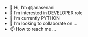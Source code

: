- 👋 Hi, I’m @janasenani
- 👀 I’m interested in DEVELOPER role
- 🌱 I’m currently PYTHON
- 💞️ I’m looking to collaborate on ...
- 📫 How to reach me ...

<!---
janasenani/janasenani is a ✨ special ✨ repository because its `README.md` (this file) appears on your GitHub profile.
You can click the Preview link to take a look at your changes.
--->
